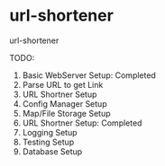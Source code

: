 # url-shortener
url-shortener

TODO:
1. Basic WebServer Setup: Completed
2. Parse URL to get Link
3. URL Shortner Setup
4. Config Manager Setup
5. Map/File Storage Setup
6. URL Shortner Setup: Completed
7. Logging Setup
8. Testing Setup
8. Database Setup

